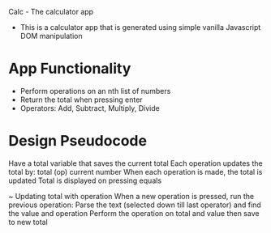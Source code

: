 Calc - The calculator app

- This is a calculator app that is generated using simple vanilla Javascript DOM manipulation

# App Functionality

- Perform operations on an nth list of numbers
- Return the total when pressing enter
- Operators: Add, Subtract, Multiply, Divide

# Design Pseudocode

Have a total variable that saves the current total
Each operation updates the total by: total (op) current number
When each operation is made, the total is updated
Total is displayed on pressing equals

~ Updating total with operation
When a new operation is pressed, run the previous operation:
Parse the text (selected down till last operator) and find the value and operation
Perform the operation on total and value then save to new total
